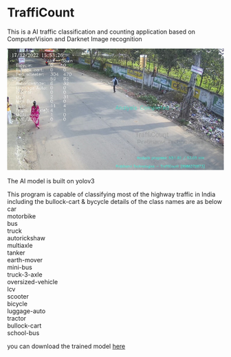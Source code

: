# TraffiCount
This is a AI traffic classification and counting application based on ComputerVision and Darknet Image recognition

<img src='prabhanvi\sample_final_output.jpg'></img>

The AI model is built on yolov3

This program is capable of classifying most of the highway traffic in India including the bullock-cart & bycycle
details of the class names are as below
<br>car
<br>motorbike
<br>bus
<br>truck
<br>autorickshaw
<br>multiaxle
<br>tanker
<br>earth-mover
<br>mini-bus
<br>truck-3-axle
<br>oversized-vehicle
<br>lcv
<br>scooter
<br>bicycle
<br>luggage-auto
<br>tractor
<br>bullock-cart
<br>school-bus

you can download the trained model <a href= https://sharedby.blomp.com/1NTsih>here</a>
